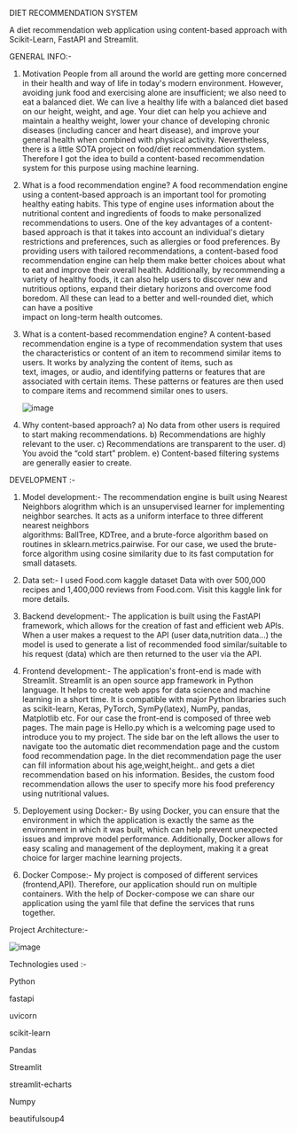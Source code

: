 DIET RECOMMENDATION SYSTEM

A diet recommendation web application using content-based approach with Scikit-Learn, FastAPI and Streamlit.

GENERAL INFO:-

1. Motivation
   People from all around the world are getting more concerned in their health and way of life in today's modern environment. However, avoiding junk food and exercising alone are insufficient; we also need to eat a 
   balanced diet. We can live a healthy life with a balanced diet based on our height, weight, and age. Your diet can help you achieve and maintain a healthy weight, lower your chance of developing chronic diseases 
   (including cancer and heart disease), and improve your general health when combined with physical activity. Nevertheless, there is a little SOTA project on food/diet recommendation system. Therefore I got the idea to 
   build a content-based recommendation system for this purpose using machine learning.

2. What is a food recommendation engine?
   A food recommendation engine using a content-based approach is an important tool for promoting healthy eating habits. This type of engine uses information about the nutritional content and ingredients of foods to make    personalized recommendations to users. One of the key advantages of a content-based approach is that it takes into account an individual's dietary restrictions and preferences, such as allergies or food preferences. By    providing users with tailored recommendations, a content-based food recommendation engine can help them make better choices about what to eat and improve their overall health. Additionally, by recommending a variety of    healthy foods, it can also help users to discover new and nutritious options, expand their dietary horizons and overcome food boredom. All these can lead to a better and well-rounded diet, which can have a positive     
  impact on long-term health outcomes.

3. What is a content-based recommendation engine?
   A content-based recommendation engine is a type of recommendation system that uses the characteristics or content of an item to recommend similar items to users. It works by analyzing the content of items, such as   
   text, images, or audio, and identifying patterns or features that are associated with certain items. These patterns or features are then used to compare items and recommend similar ones to users.

   ![image](https://github.com/Deven-0012/Diet-chatbot/assets/110251665/4e255ef6-a7fb-446f-8e49-468904c39ab5)


4. Why content-based approach?
   a) No data from other users is required to start making recommendations.
   b) Recommendations are highly relevant to the user.
   c) Recommendations are transparent to the user.
   d) You avoid the “cold start” problem.
   e) Content-based filtering systems are generally easier to create.
              


   
DEVELOPMENT :-

1. Model development:-
   The recommendation engine is built using Nearest Neighbors alogrithm which is an unsupervised learner for implementing neighbor searches. It acts as a uniform interface to three different nearest neighbors       
   algorithms: BallTree, KDTree, and a brute-force algorithm based on routines in sklearn.metrics.pairwise. For our case, we used the brute-force algorithm using cosine similarity due to its fast computation for small     datasets.
   
2. Data set:-
   I used Food.com kaggle dataset Data with over 500,000 recipes and 1,400,000 reviews from Food.com. Visit this kaggle link for more details.

3. Backend development:-
   The application is built using the FastAPI framework, which allows for the creation of fast and efficient web APIs. When a user makes a request to the API (user data,nutrition data...) the model is used to generate     a list of recommended food similar/suitable to his request (data) which are then returned to the user via the API.

4. Frontend development:-
   The application's front-end is made with Streamlit. Streamlit is an open source app framework in Python language. It helps to create web apps for data science and machine learning in a short time. It is compatible     with major Python libraries such as scikit-learn, Keras, PyTorch, SymPy(latex), NumPy, pandas, Matplotlib etc. For our case the front-end is composed of three web pages. The main page is Hello.py which is a welcoming   page used to introduce you to my project. The side bar on the left allows the user to navigate too the automatic diet recommendation page and the custom food recommendation page. In the diet recommendation page the     user can fill information about his age,weight,height.. and gets a diet recommendation based on his information. Besides, the custom food recommendation allows the user to specify more his food preferency using         nutritional values.

5. Deployement using Docker:-
   By using Docker, you can ensure that the environment in which the application is exactly the same as the environment in which it was built, which can help prevent unexpected issues and improve model performance.        Additionally, Docker allows for easy scaling and management of the deployment, making it a great choice for larger machine learning projects.

6. Docker Compose:-
   My project is composed of different services (frontend,API). Therefore, our application should run on multiple containers. With the help of Docker-compose we can share our application using the yaml file that define    the services that runs together.






Project Architecture:-





![image](https://github.com/Deven-0012/Diet-chatbot/assets/110251665/88ddf6be-6a2f-4cf2-834f-fb065845baa9)




Technologies used :-

Python

fastapi 

uvicorn 

scikit-learn 

Pandas

Streamlit

streamlit-echarts 

Numpy

beautifulsoup4 



